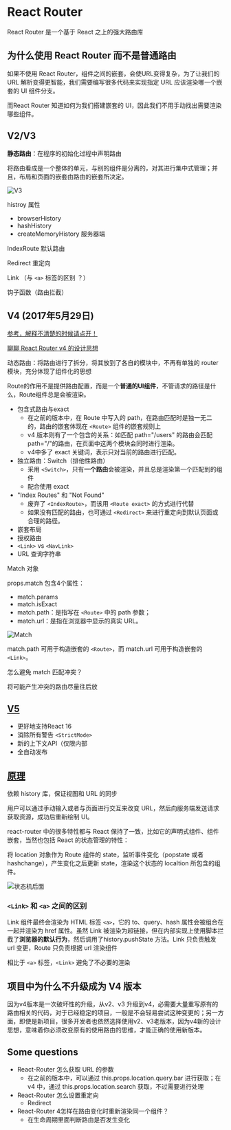 # React Router

React Router 是一个基于 React 之上的强大路由库

## 为什么使用 React Router 而不是普通路由

如果不使用 React Router，组件之间的嵌套，会使URL变得复杂，为了让我们的 URL 解析变得更智能，我们需要编写很多代码来实现指定 URL 应该渲染哪一个嵌套的 UI 组件分支。

而React Router 知道如何为我们搭建嵌套的 UI，因此我们不用手动找出需要渲染哪些组件。

## V2/V3

**静态路由**：在程序的初始化过程中声明路由

将路由看成是一个整体的单元，与别的组件是分离的，对其进行集中式管理；并且，布局和页面的嵌套由路由的嵌套所决定。

![V3](https://upload-images.jianshu.io/upload_images/3488005-9e3f9f93b0a64bc5.jpg?imageMogr2/auto-orient/strip%7CimageView2/2/w/1000/format/webp)

histroy 属性

* browserHistory
* hashHistory
* createMemoryHistory 服务器端

IndexRoute 默认路由

Redirect 重定向

Link （与 `<a>` 标签的区别 ？）

钩子函数（路由拦截）

## V4 (2017年5月29日)

[参考，解释不清楚的时候请点开！](https://www.jianshu.com/p/bf6b45ce5bcc)

[聊聊 React Router v4 的设计思想](https://juejin.im/post/5986d1456fb9a03c3f405bd2)

动态路由：将路由进行了拆分，将其放到了各自的模块中，不再有单独的 router 模块，充分体现了组件化的思想

Route的作用不是提供路由配置，而是一个**普通的UI组件**，不管请求的路径是什么，Route组件总是会被渲染。

* 包含式路由与exact
  * 在之前的版本中，在 Route 中写入的 path，在路由匹配时是独一无二的，路由的嵌套体现在 `<Route>` 组件的嵌套规则上
  * v4 版本则有了一个包含的关系：如匹配 path="/users" 的路由会匹配 path="/"的路由，在页面中这两个模块会同时进行渲染。
  * v4中多了 exact 关键词，表示只对当前的路由进行匹配。
* 独立路由：Switch（排他性路由）
  * 采用 `<Switch>`，只有**一个路由**会被渲染，并且总是渲染第一个匹配到的组件
  * 配合使用 exact
* "Index Routes" 和 "Not Found"
  * 废弃了 `<IndexRoute>`，而该用 `<Route exact>` 的方式进行代替
  * 如果没有匹配的路由，也可通过 `<Redirect>` 来进行重定向到默认页面或合理的路径。
* 嵌套布局
* 授权路由
* `<Link>` vs `<NavLink>`
* URL 查询字符串

Match 对象

props.match 包含4个属性：

* match.params
* match.isExact
* match.path：是指写在 `<Route>` 中的 path 参数；
* match.url：是指在浏览器中显示的真实 URL。

![Match](https://upload-images.jianshu.io/upload_images/1632709-a931defcea8684a2.png?imageMogr2/auto-orient/strip%7CimageView2/2/w/487/format/webp)

match.path 可用于构造嵌套的 `<Route>`，而 match.url 可用于构造嵌套的 `<Link>`。

怎么避免 match 匹配冲突？

将可能产生冲突的路由尽量往后放

## [V5](https://reacttraining.com/blog/react-router-v5/)

* 更好地支持React 16
* 消除所有警告 `<StrictMode>`
* 新的上下文API（仅限内部
* 全自动发布

## [原理](https://zhuanlan.zhihu.com/p/20381597)

依赖 history 库，保证视图和 URL 的同步

用户可以通过手动输入或者与页面进行交互来改变 URL，然后向服务端发送请求获取资源，成功后重新绘制 UI。

react-router 中的很多特性都与 React 保持了一致，比如它的声明式组件、组件嵌套，当然也包括 React 的状态管理的特性：

将 location 对象作为 Route 组件的 state，监听事件变化（popstate 或者 hashchange），产生变化之后更新 state，渲染这个状态的 localtion 所包含的组件。

![状态机后面](https://pic1.zhimg.com/80/0e753ac7e440fca9cb1cd7995ce26ef0_hd.png)

### `<Link>` 和 `<a>` 之间的区别

Link 组件最终会渲染为 HTML 标签 `<a>`，它的 to、query、hash 属性会被组合在一起并渲染为 href 属性。虽然 Link 被渲染为超链接，但在内部实现上使用脚本拦截了**浏览器的默认行为**，然后调用了history.pushState 方法。Link 只负责触发 url 变更，Route 只负责根据 url 渲染组件

相比于 `<a>` 标签，`<Link>` 避免了不必要的渲染

## 项目中为什么不升级成为 V4 版本

因为v4版本是一次破坏性的升级，从v2、v3 升级到v4，必需要大量重写原有的路由相关的代码，对于已经稳定的项目，一般是不会轻易尝试这种变更的；另一方面，即使是新项目，很多开发者也依然选择使用v2、v3老版本，因为v4新的设计思想，意味着你必须改变原有的使用路由的思维，才能正确的使用新版本。

## Some questions

* React-Router 怎么获取 URL 的参数
  * 在之前的版本中，可以通过 this.props.location.query.bar 进行获取；在 v4 中，通过 this.props.location.search 获取，不过需要进行处理
* React-Router 怎么设置重定向
  * Redirect
* React-Router 4怎样在路由变化时重新渲染同一个组件？
  * 在生命周期里面判断路由是否发生变化
